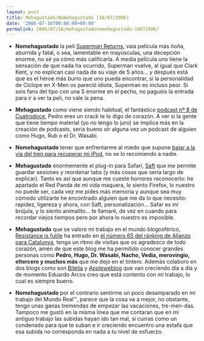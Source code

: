 ```yaml
---
layout: post
title: Mehagustado/Nomehagustado [16/07/2006]
date: '2006-07-16T00:00:00+00:00'
permalink: 2006/07/16/mehagustadonomehagustado-16072006/
---
```

- <strong>Nomehagustado</strong> la peli <a href="http://imdb.com/title/tt0348150/">Superman Returns</a>, vaia película más ñoña, aburrida y fatal, o sea, lamentable en mayúsculas, una decepción enorme, no sé ya cómo más calificarla. A media película uno tiene la sensación de que nada ha ocurrido, Superman vuelve, al igual que Clark Kent, y no explican casi nada de su viaje de 5 años... y después está que es el héroe más burro que uno pueda encontrar, si la personalidad de Cíclope en X-Men os pareció idiota, Superman es incluso peor. Si sois fans del tipo con una S enorme en el pecho, no paguéis la entrada para ir a ver la peli, no vale la pena.

- <strong>Mehagustado</strong> como viene siendo habitual, el fantástico <a href="http://cuatrodoce.blogsome.com/2006/07/15/podcast-8-ya-disponible/" title="Podcast 8 ya disponible">podcast nº 8 de Cuatrodoce</a>, Pedro eres un crack te lo digo de corazón. A ver si la gente que tiene tiempo material (yo no tengo lo juro) se implica más en la creación de podcasts, seria bueno oír alguna vez un podcast de alguien como Hugo, Rub o el Dr. Wasabi.

- <strong>Nomehagustado</strong> tener que enfrentarme al miedo que supone <a href="http://resistancefutile.blogspot.com/2006/07/soy-ipodmanaco-y-temerario-s-lo-soy.html" title="permanent link">bajar a la vía del tren para recuperar mi iPod</a>, no se lo recomiendo a nadie.

- <strong>Mehagustado</strong> enormemente el plug-in para Safari, <a href="http://haoli.dnsalias.com/Saft/">Saft</a> que me permite guardar sesiones y reordenar tabs (y más cosas que sería largo de explicar). Tanto es así que aunque me cueste horrores reconocerlo: he apartado el Red Panda de mi vida maquera, lo siento Firefox, lo nuestro no puede ser, cada vez me pides más memoria y aunque sea muy cómodo utilizarte he encontrado alguien que me da lo que necesito: rapidez, ligereza y ahora, con Saft, personalización... Safar es mi brújula, y lo siento animalito... te llamaré, de vez en cuando para recordar viejos tiempos pero por ahora lo nuestro es imposible.

- <strong>Mehagustado</strong> que se valore mi trabajo en el mundo blogosférico, <a href="http://resistancefutile.blogspot.com/">Resistance is futile</a> ha entrado en <a href="http://www.alianzo.com/ranking-blogs/comunidad/catalunya">el número 65 del ránking de Alianzo para Catalunya</a>, tengo un ritmo de visitas que os agradezco de todo corazón,  amén de que este blog me ha permitido conocer grandes personas como <strong>Pedro, Hugo, Dr. Wasabi, Nacho, Vedia, merovingio, eltercero y muchos más</strong> que me dejo en el tintero. Además colaboro en dos blogs como son <a href="http://bitelia.com">Bitelia</a> y <a href="http://es.appleweblog.com">Appleweblog</a> que van creciendo día a día y de momento Eduardo Arcos creo que está contento con mi trabajo, lo cual es siempre bueno.

- <strong>Nomehagustado</strong> por el contrario sentirme un poco desamparado en mi trabajo del Mundo Real&trade;, parece que la cosa va a mejor, no obstante, tengo unas ganas tremendas de empezar las vacaciones, tre-men-das. Tampoco me gustó en la misma línea que me contaran que en mi antiguo trabajo las subidas hayan ido tan mal, si curras como un condenado para que te suban e ir creciendo encuentro una estafa que esa subida no corresponda en nada a tu nivel de esfuerzo.

